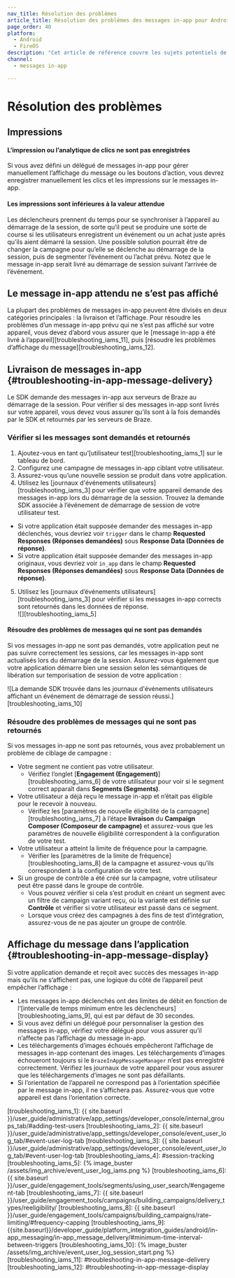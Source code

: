 ```yaml
---
nav_title: Résolution des problèmes
article_title: Résolution des problèmes des messages in-app pour Android et FireOS
page_order: 40
platform: 
  - Android
  - FireOS
description: "Cet article de référence couvre les sujets potentiels de résolution des problèmes des messages in-app pour Android ou FireOS."
channel:
  - messages in-app

---
```


# Résolution des problèmes

## Impressions

#### L’impression ou l’analytique de clics ne sont pas enregistrées

Si vous avez défini un délégué de messages in-app pour gérer manuellement l’affichage du message ou les boutons d’action, vous devrez enregistrer manuellement les clics et les impressions sur le messages in-app.

#### Les impressions sont inférieures à la valeur attendue

Les déclencheurs prennent du temps pour se synchroniser à l’appareil au démarrage de la session, de sorte qu’il peut se produire une sorte de course si les utilisateurs enregistrent un événement ou un achat juste après qu’ils aient démarré la session. Une possible solution pourrait être de changer la campagne pour qu’elle se déclenche au démarrage de la session, puis de segmenter l’événement ou l’achat prévu. Notez que le message in-app serait livré au démarrage de session suivant l’arrivée de l’événement.

## Le message in-app attendu ne s’est pas affiché

La plupart des problèmes de messages in-app peuvent être divisés en deux catégories principales : la livraison et l’affichage. Pour résoudre les problèmes d’un message in-app prévu qui ne s’est pas affiché sur votre appareil, vous devez d’abord vous assurer que le [message in-app a été livré à l’appareil][troubleshooting_iams_11], puis [résoudre les problèmes d’affichage du message][troubleshooting_iams_12].

## Livraison de messages in-app {#troubleshooting-in-app-message-delivery}

Le SDK demande des messages in-app aux serveurs de Braze au démarrage de la session. Pour vérifier si des messages in-app sont livrés sur votre appareil, vous devez vous assurer qu’ils sont à la fois demandés par le SDK et retournés par les serveurs de Braze.

### Vérifier si les messages sont demandés et retournés

1. Ajoutez-vous en tant qu’[utilisateur test][troubleshooting_iams_1] sur le tableau de bord.
2. Configurez une campagne de messages in-app ciblant votre utilisateur.
3. Assurez-vous qu’une nouvelle session se produit dans votre application.
4. Utilisez les [journaux d'événements utilisateurs][troubleshooting_iams_3] pour vérifier que votre appareil demande des messages in-app lors du démarrage de la session. Trouvez la demande SDK associée à l’événement de démarrage de session de votre utilisateur test.
  - Si votre application était supposée demander des messages in-app déclenchés, vous devriez voir `trigger` dans le champ **Requested ‭Responses (Réponses demandées)** sous **Response Data (Données de réponse)**.
  - Si votre application était supposée demander des messages in-app originaux, vous devriez voir `in_app` dans le champ **Requested Responses (Réponses demandées)** sous **Response Data (Données de réponse)**.
5. Utilisez les [journaux d’événements utilisateurs][troubleshooting_iams_3] pour vérifier si les messages in-app corrects sont retournés dans les données de réponse.<br>
![][troubleshooting_iams_5]

#### Résoudre des problèmes de messages qui ne sont pas demandés

Si vos messages in-app ne sont pas demandés, votre application peut ne pas suivre correctement les sessions, car les messages in-app sont actualisés lors du démarrage de la session. Assurez-vous également que votre application démarre bien une session selon les sémantiques de libération sur temporisation de session de votre application :

![La demande SDK trouvée dans les journaux d'événements utilisateurs affichant un événement de démarrage de session réussi.][troubleshooting_iams_10]

### Résoudre des problèmes de messages qui ne sont pas retournés

Si vos messages in-app ne sont pas retournés, vous avez probablement un problème de ciblage de campagne :

- Votre segment ne contient pas votre utilisateur.
  - Vérifiez l’onglet [**Engagement (Engagement)**][troubleshooting_iams_6] de votre utilisateur pour voir si le segment correct apparaît dans **Segments (Segments)**.
- Votre utilisateur a déjà reçu le message in-app et n’était pas éligible pour le recevoir à nouveau.
  - Vérifiez les [paramètres de nouvelle éligibilité de la campagne][troubleshooting_iams_7] à l’étape **livraison** du **Campaign Composer (Composeur de campagne)** et assurez-vous que les paramètres de nouvelle éligibilité correspondent à la configuration de votre test.
- Votre utilisateur a atteint la limite de fréquence pour la campagne.
  - Vérifier les [paramètres de la limite de fréquence][troubleshooting_iams_8] de la campagne et assurez-vous qu’ils correspondent à la configuration de votre test.
- Si un groupe de contrôle a été créé sur la campagne, votre utilisateur peut être passé dans le groupe de contrôle.
  - Vous pouvez vérifier si cela s’est produit en créant un segment avec un filtre de campaign variant reçu, où la variante est définie sur **Contrôle** et vérifier si votre utilisateur est passé dans ce segment.
  - Lorsque vous créez des campagnes à des fins de test d’intégration, assurez-vous de ne pas ajouter un groupe de contrôle.

## Affichage du message dans l’application {#troubleshooting-in-app-message-display}

Si votre application demande et reçoit avec succès des messages in-app mais qu’ils ne s’affichent pas, une logique du côté de l’appareil peut empêcher l’affichage :

- Les messages in-app déclenchés ont des limites de débit en fonction de l’[intervalle de temps minimum entre les déclencheurs][troubleshooting_iams_9], qui est par défaut de 30 secondes.
- Si vous avez défini un délégué pour personnaliser la gestion des messages in-app, vérifiez votre délégué pour vous assurer qu’il n’affecte pas l’affichage du message in-app.
- Les téléchargements d’images échoués empêcheront l’affichage de messages in-app contenant des images. Les téléchargements d’images échoueront toujours si le `BrazeInAppMessageManager` n’est pas enregistré correctement. Vérifiez les journaux de votre appareil pour vous assurer que les téléchargements d’images ne sont pas défaillants.
- Si l’orientation de l’appareil ne correspond pas à l’orientation spécifiée par le message in-app, il ne s’affichera pas. Assurez-vous que votre appareil est dans l’orientation correcte.

[troubleshooting_iams_1]: {{ site.baseurl }}/user_guide/administrative/app_settings/developer_console/internal_groups_tab/#adding-test-users
[troubleshooting_iams_2]: {{ site.baseurl }}/user_guide/administrative/app_settings/developer_console/event_user_log_tab/#event-user-log-tab
[troubleshooting_iams_3]: {{ site.baseurl }}/user_guide/administrative/app_settings/developer_console/event_user_log_tab/#event-user-log-tab
[troubleshooting_iams_4]: #session-tracking
[troubleshooting_iams_5]:  {% image_buster /assets/img_archive/event_user_log_iams.png %}
[troubleshooting_iams_6]: {{ site.baseurl }}/user_guide/engagement_tools/segments/using_user_search/#engagement-tab
[troubleshooting_iams_7]: {{ site.baseurl }}/user_guide/engagement_tools/campaigns/building_campaigns/delivery_types/reeligibility/
[troubleshooting_iams_8]: {{ site.baseurl }}/user_guide/engagement_tools/campaigns/building_campaigns/rate-limiting/#frequency-capping
[troubleshooting_iams_9]: {{site.baseurl}}/developer_guide/platform_integration_guides/android/in-app_messaging/in-app_message_delivery/#minimum-time-interval-between-triggers
[troubleshooting_iams_10]: {% image_buster /assets/img_archive/event_user_log_session_start.png %}
[troubleshooting_iams_11]: #troubleshooting-in-app-message-delivery
[troubleshooting_iams_12]: #troubleshooting-in-app-message-display
